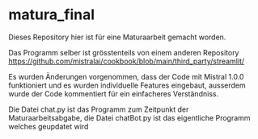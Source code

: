 # matura_final

Dieses Repository hier ist für eine Maturaarbeit gemacht worden.

Das Programm selber ist grösstenteils von einem anderen Repository
https://github.com/mistralai/cookbook/blob/main/third_party/streamlit/

Es wurden Änderungen vorgenommen, dass der Code mit Mistral 1.0.0 funktioniert und es wurden individuelle Features eingebaut, ausserdem wurde der Code kommentiert für ein einfacheres Verständniss.

Die Datei chat.py ist das Programm zum Zeitpunkt der Maturaarbeitsabgabe, die Datei chatBot.py ist das eigentliche Programm welches geupdatet wird

